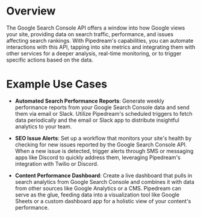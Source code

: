 # Overview

The Google Search Console API offers a window into how Google views your site, providing data on search traffic, performance, and issues affecting search rankings. With Pipedream's capabilities, you can automate interactions with this API, tapping into site metrics and integrating them with other services for a deeper analysis, real-time monitoring, or to trigger specific actions based on the data.

# Example Use Cases

- **Automated Search Performance Reports**: Generate weekly performance reports from your Google Search Console data and send them via email or Slack. Utilize Pipedream's scheduled triggers to fetch data periodically and the email or Slack app to distribute insightful analytics to your team.

- **SEO Issue Alerts**: Set up a workflow that monitors your site's health by checking for new issues reported by the Google Search Console API. When a new issue is detected, trigger alerts through SMS or messaging apps like Discord to quickly address them, leveraging Pipedream's integration with Twilio or Discord.

- **Content Performance Dashboard**: Create a live dashboard that pulls in search analytics from Google Search Console and combines it with data from other sources like Google Analytics or a CMS. Pipedream can serve as the glue, feeding data into a visualization tool like Google Sheets or a custom dashboard app for a holistic view of your content's performance.
